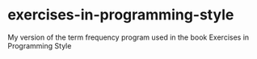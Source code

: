 # exercises-in-programming-style
My version of the term frequency program used in the book Exercises in Programming Style 
